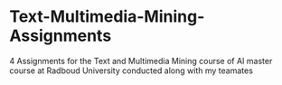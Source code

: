 # Text-Multimedia-Mining-Assignments
4 Assignments for the Text and Multimedia Mining course of AI master course at Radboud University conducted along with my teamates


